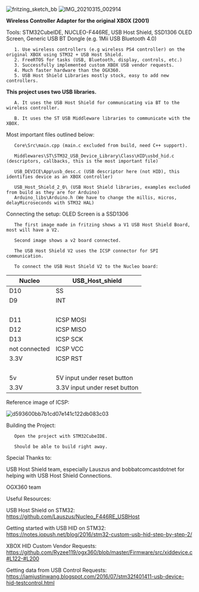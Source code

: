 ![fritzing_sketch_bb](https://user-images.githubusercontent.com/8354691/111726589-7b146100-8826-11eb-99d7-6f830656344b.png)
![IMG_20210315_002914](https://user-images.githubusercontent.com/8354691/111726613-84053280-8826-11eb-8790-67b465b992d5.jpg)

**Wireless Controller Adapter for the original XBOX (2001)**

Tools: STM32CubeIDE, NUCLEO-F446RE, USB Host Shield, SSD1306 OLED Screen, Generic USB BT Dongle (e.g. 1Mii USB Bluetooth 4.0)

       1. Use wireless controllers (e.g wireless PS4 controller) on the original XBOX using STM32 + USB Host Shield.
       2. FreeRTOS for tasks (USB, Bluetooth, display, controls, etc.)
       3. Successfully implemented custom XBOX USB vendor requests.
       4. Much faster hardware than the OGX360.
       5. USB Host Shield Libraries mostly stock, easy to add new controllers.


**This project uses two USB libraries.**

       A. It uses the USB Host Shield for communicating via BT to the wireless controller.

       B. It uses the ST USB Middleware libraries to communicate with the XBOX.

Most important files outlined below:

       Core\Src\main.cpp (main.c excluded from build, need C++ support).

       Middlewares\ST\STM32_USB_Device_Library\Class\HID\usbd_hid.c (descriptors, callbacks, this is the most important file)

       USB_DEVICE\App\usb_desc.c (USB descriptor here (not HID), this identifies device as an XBOX controller) 

       USB_Host_Shield_2_0\ (USB Host Shield libraries, examples excluded from build as they are for Arduino)
       Arduino_libs\Arduino.h (We have to change the millis, micros, delayMicroseconds with STM32 HAL)
       
Connecting the setup:
       OLED Screen is a SSD1306
       
       The first image made in fritzing shows a V1 USB Host Shield Board, most will have a V2.
       
       Second image shows a v2 board connected.
       
       The USB Host Shield V2 uses the ICSP connector for SPI communication.
       
       To connect the USB Host Shield V2 to the Nucleo board:
       
       
Nucleo | USB_Host_shield
-- | --
D10 | SS
D9 | INT
  |  
D11 | ICSP MOSI
D12 | ICSP MISO
D13 | ICSP SCK
not connected | ICSP VCC
3.3V | ICSP RST
  |  
5v | 5V input under reset button
3.3V | 3.3V input under reset button

Reference image of ICSP:

![d593600bb7b1cd07e141c122db083c03](https://user-images.githubusercontent.com/8354691/108958528-f750c580-7627-11eb-8029-66873d097963.jpg)

Building the Project:

       Open the project with STM32CubeIDE.
       
       Should be able to build right away.
       


Special Thanks to:

USB Host Shield team, especially Lauszus and bobbatcomcastdotnet for helping with USB Host Shield Connections.

OGX360 team 


Useful Resources:

USB Host Shield on STM32: https://github.com/Lauszus/Nucleo_F446RE_USBHost

Getting started with USB HID on STM32: https://notes.iopush.net/blog/2016/stm32-custom-usb-hid-step-by-step-2/

XBOX HID Custom Vendor Requests: https://github.com/Ryzee119/ogx360/blob/master/Firmware/src/xiddevice.c#L122-#L200

Getting data from USB Control Requests: https://iamjustinwang.blogspot.com/2016/07/stm32f401411-usb-device-hid-testcontrol.html
